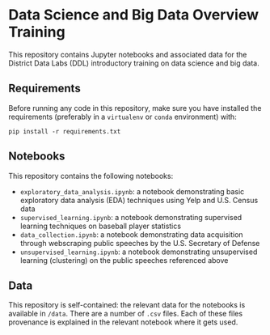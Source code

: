 # Data Science and Big Data Overview Training
This repository contains Jupyter notebooks and associated data for the District Data Labs (DDL) introductory training on data science and big data.

## Requirements

Before running any code in this repository, make sure you have installed the requirements (preferably in a `virtualenv` or `conda` environment) with:

```
pip install -r requirements.txt
```

## Notebooks

This repository contains the following notebooks:

* `exploratory_data_analysis.ipynb`: a notebook demonstrating basic exploratory data analysis (EDA) techniques using Yelp and U.S. Census data
* `supervised_learning.ipynb`: a notebook demonstrating supervised learning techniques on baseball player statistics
* `data_collection.ipynb`: a notebook demonstrating data acquisition through webscraping public speeches by the U.S. Secretary of Defense
* `unsupervised_learning.ipynb`: a notebook demonstrating unsupervised learning (clustering) on the public speeches referenced above


## Data

This repository is self-contained: the relevant data for the notebooks is available in `/data`. There are a number of `.csv` files. Each of these files provenance is explained in the relevant notebook where it gets used.
